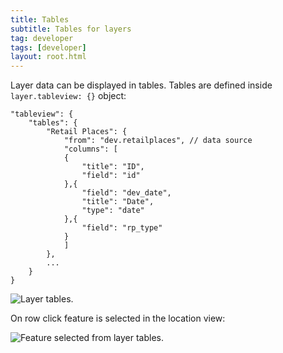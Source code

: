 ```yaml
---
title: Tables
subtitle: Tables for layers
tag: developer
tags: [developer]
layout: root.html
---
```


Layer data can be displayed in tables. Tables are defined inside `layer.tableview: {}` object:

```text
"tableview": {
	"tables": {
	    "Retail Places": {
	    	"from": "dev.retailplaces", // data source
	    	"columns": [
	    	{
	    		"title": "ID",
	    		"field": "id"
	    	},{
	    		"field": "dev_date",
	    		"title": "Date",
	    		"type": "date"
	    	},{
	    		"field": "rp_type"
	    	}
	    	]
	    },
	    ...
	}
}
```

![Layer tables.](../../../assets/img/tableview_tables_1.png)

On row click feature is selected in the location view:

![Feature selected from layer tables.](../../../assets/img/tableview_tables_2.png)
